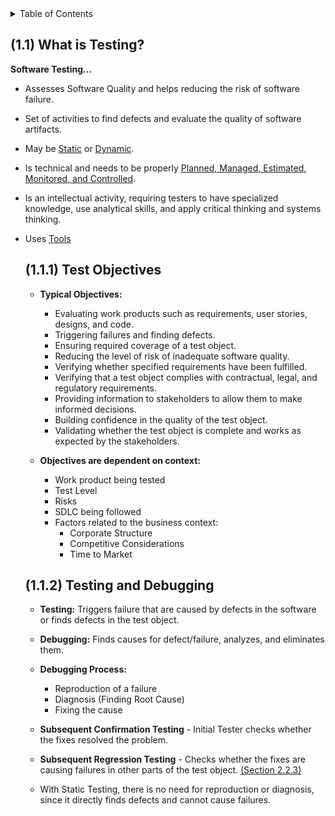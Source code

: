 <details>
  <summary>Table of Contents</summary>
  <ul>
    <li><a href="/Chapter_1_Home.md">Home</a></li>
    <li><a href="Section_1.md">Section 1</a></li>
    <li><a href="Section_2.md">Section 2</a></li>
    <li><a href="Section_3.md">Section 3</a></li>
    <li><a href="Section_4.md">Section 4</a></li>
    <li><a href="Section_5.md">Section 5</a></li>
  </ul>
</details>

<a id="11"></a>

## (1.1) What is Testing?

**Software Testing...**

- Assesses Software Quality and helps reducing the risk of software failure.
- Set of activities to find defects and evaluate the quality of software artifacts.
- May be [Static](Chapter%203.md) or [Dynamic](Chapter%204.md).
- Is technical and needs to be properly [Planned, Managed, Estimated, Monitored, and Controlled](Chapter%205.md).
- Is an intellectual activity, requiring testers to have specialized knowledge, use analytical skills, and apply critical thinking and systems thinking.
- Uses [Tools](Chapter%206.md)

  <a id="111"></a>

  ## (1.1.1) Test Objectives

  - **Typical Objectives:**

    - Evaluating work products such as requirements, user stories, designs, and code.
    - Triggering failures and finding defects.
    - Ensuring required coverage of a test object.
    - Reducing the level of risk of inadequate software quality.
    - Verifying whether specified requirements have been fulfilled.
    - Verifying that a test object complies with contractual, legal, and regulatory requirements.
    - Providing information to stakeholders to allow them to make informed decisions.
    - Building confidence in the quality of the test object.
    - Validating whether the test object is complete and works as expected by the stakeholders.

  - **Objectives are dependent on context:**
    - Work product being tested
    - Test Level
    - Risks
    - SDLC being followed
    - Factors related to the business context:
      - Corporate Structure
      - Competitive Considerations
      - Time to Market

  <a id="112"></a>

  ## (1.1.2) Testing and Debugging

  - **Testing:** Triggers failure that are caused by defects in the software or finds defects in the test object.

  - **Debugging:** Finds causes for defect/failure, analyzes, and eliminates them.

  - **Debugging Process:**

    - Reproduction of a failure
    - Diagnosis (Finding Root Cause)
    - Fixing the cause

  - **Subsequent Confirmation Testing** - Initial Tester checks whether the fixes resolved the problem.
  - **Subsequent Regression Testing** - Checks whether the fixes are causing failures in other parts of the test object. [(Section 2.2.3)](Chapter%202.md#223)
  - With Static Testing, there is no need for reproduction or diagnosis, since it directly finds defects and cannot cause failures.
